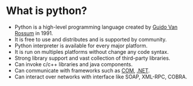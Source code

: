 # What is python?
- Python is a high-level programming language created by [Guido Van Rossum](topics.md#Guido_Van_Rossum) in 1991.
- It is free to use and distributes and is supported by community.
- Python interpreter is available for every major platform.
- It is run on multiples platforms without change any code syntax.
- Strong library support and vast collection of third-party libraries.
- Can invoke c/c++ libraries and java components.
- Can communicate with frameworks such as [COM](topics.md#COM), [.NET](topics.md#.NET).
- Can interact over networks with interface like SOAP, XML-RPC, COBRA.
